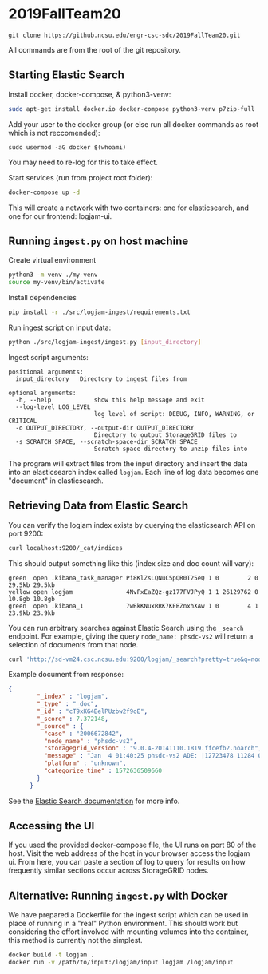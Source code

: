 # 2019FallTeam20

```
git clone https://github.ncsu.edu/engr-csc-sdc/2019FallTeam20.git
```

All commands are from the root of the git repository.

## Starting Elastic Search

Install docker, docker-compose, & python3-venv:
```bash
sudo apt-get install docker.io docker-compose python3-venv p7zip-full
```

Add your user to the docker group (or else run all docker commands as root which is not reccomended):
```
sudo usermod -aG docker $(whoami)
```
You may need to re-log for this to take effect.

Start services (run from project root folder):
```bash
docker-compose up -d
```
This will create a network with two containers: one for elasticsearch, and one for our frontend: logjam-ui.


## Running `ingest.py` on host machine

Create virtual environment
```bash
python3 -m venv ./my-venv
source my-venv/bin/activate
```

Install dependencies
```bash
pip install -r ./src/logjam-ingest/requirements.txt
```

Run ingest script on input data:
```bash
python ./src/logjam-ingest/ingest.py [input_directory]
```

Ingest script arguments:
```
positional arguments:
  input_directory   Directory to ingest files from

optional arguments:
  -h, --help            show this help message and exit
  --log-level LOG_LEVEL
                        log level of script: DEBUG, INFO, WARNING, or CRITICAL
  -o OUTPUT_DIRECTORY, --output-dir OUTPUT_DIRECTORY
                        Directory to output StorageGRID files to
  -s SCRATCH_SPACE, --scratch-space-dir SCRATCH_SPACE
                        Scratch space directory to unzip files into
```

The program will extract files from the input directory and insert the data into an elasticsearch index called `logjam`. Each line of log data becomes one "document" in elasticsearch.

## Retrieving Data from Elastic Search
You can verify the logjam index exists by querying the elasticsearch API on port 9200:
```bash
curl localhost:9200/_cat/indices
```

This should output something like this (index size and doc count will vary):
```
green  open .kibana_task_manager Pi8KlZsLQNuC5pQR0T25eQ 1 0        2 0 29.5kb 29.5kb
yellow open logjam               4NvFxEaZQz-gz177FVJPyQ 1 1 26129762 0 10.8gb 10.8gb
green  open .kibana_1            7wBkKNuxRRK7KEBZnxhXAw 1 0        4 1 23.9kb 23.9kb
```

You can run arbitrary searches against Elastic Search using the `_search` endpoint. For example, giving the query `node_name: phsdc-vs2` will return a selection of documents from that node.
```bash
curl 'http://sd-vm24.csc.ncsu.edu:9200/logjam/_search?pretty=true&q=node_name:phsdc-vs2'
```
Example document from response:
```json
{
        "_index" : "logjam",
        "_type" : "_doc",
        "_id" : "cT9xKG4BelPUzbw2f9oE",
        "_score" : 7.372148,
        "_source" : {
          "case" : "2006672842",
          "node_name" : "phsdc-vs2",
          "storagegrid_version" : "9.0.4-20141110.1819.ffcefb2.noarch",
          "message" : "Jan  4 01:40:25 phsdc-vs2 ADE: |12723478 11284 021521 CRMM EMVD 2017-01-04T01:40:25.274618| NOTICE   1005 CRMM: Transfer of request 42 for CBID B80DC69D5F9F57A1 (0 - 18446744073709551615) completed successfully\n",
          "platform" : "unknown",
          "categorize_time" : 1572636509660
        }
      }
```
See the [Elastic Search documentation](https://www.elastic.co/guide/en/elasticsearch/reference/current/docs.html) for more info.


## Accessing the UI
If you used the provided docker-compose file, the UI runs on port 80 of the host. Visit the web address of the host in your browser access the logjam ui. From here, you can paste a section of log to query for results on how frequently similar sections occur across StorageGRID nodes.


## Alternative: Running `ingest.py` with Docker
We have prepared a Dockerfile for the ingest script which can be used in place of running in a "real" Python environment. This should work but considering the effort involved with mounting volumes into the container, this method is currently not the simplest.

```bash
docker build -t logjam .
docker run -v /path/to/input:/logjam/input logjam /logjam/input
```
